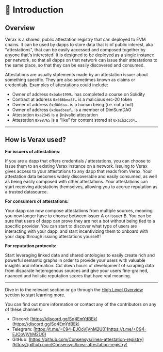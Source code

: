 # 👋 Introduction

## Overview

Verax is a shared, public attestation registry that can deployed to EVM chains.  It can be used by dapps to store data that is of public interest, aka "attestations", that can be easily accessed and composed together by anyone that's interested. It is designed to be deployed as a single instance per network, so that all dapps on that network can issue their attestations to the same place, so that they can be easily discovered and consumed.

Attestations are usually statements made by an attestation issuer about something specific. They are also sometimes known as claims or credentials. Examples of attestations could include:

* Owner of address `0xbabe1999…` has completed a course on Solidity
* Contract at address `0x666bea5f…` is a malicious erc-20 token
* Owner of address `0xd00daa…` is a human being (i.e. not a bot)
* Owner of address `0xdeadbeef…` is a member of DimSumDAO
* Attestation `0xa2345` is a (in)valid attestation
* Attestation `0x98765` is a “like” for content stored at `0xa1b2c3d4…`

***

## How is Verax used?

**For issuers of attestations:**

If you are a dapp that offers credentials / attestations, you can choose to issue them to an existing Verax instance on a network.  Issuing to Verax gives access to your attestations to any dapp that reads from Verax.  Your attestation data becomes widely discoverable and easily consumed, as well as being easily composed with other attestations.  Your attestations can start receiving attestations themselves, allowing you to accrue reputation as a trusted datasource.

**For consumers of attestations:**

Your dapp can now compose attestations from multiple sources, meaning you now longer have to choose between issuer A or issuer B.  You can be sure that users of dapp can prove they are not a bot without being tied to a specific provider.  You can start to discover what type of users are interacting with your dapp, and start incentivizing them to onboard with your dapp through issuing attestations yourself!

**For reputation protocols:**

Start leveraging linked data and shared ontologies to easily create rich and powerful semantic graphs in order to provide your users with valuable insights and information.  Cut down hours of development of scraping data from disparate heterogenous sources and give your users fine-grained, nuanced and holistic reputation scores that have real meaning.

***

Dive in to the relevant section or go through the [High Level Overview](core-concepts/the-attestation-ecosystem.md) section to start learning more.

You can find out more information or contact any of the contributors on any of these channels:

* Discord: [https://discord.gg/Sq4EmYdBEk](https://discord.gg/Sq4EmYdBEk)
* Telegram: [https://t.me/+C94-EJOoVjVhM2U0](https://t.me/+C94-EJOoVjVhM2U0)
* GitHub: [https://github.com/Consensys/linea-attestation-registry](https://github.com/Consensys/linea-attestation-registry)

